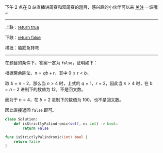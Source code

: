 下午 2 点在 B 站直播讲周赛和双周赛的题目，感兴趣的小伙伴可以来 [关注](https://space.bilibili.com/206214/dynamic) 一波哦~

---

上联：[return true](https://leetcode.cn/problems/stone-game/)

下联：[return false](https://leetcode.cn/problems/strictly-palindromic-number/)

横批：脑筋急转弯

---

在题目的条件下，答案一定为 `false`，证明如下：

根据带余除法，$n=qb+r$，其中 $0\le r < b$。

取 $b=n-2$，那么当 $n>4$ 时，上式的 $q=1$，$r=2$，因此当 $n>4$ 时，在 $b=n-2$ 进制下的数值为 $12$，不是回文数。

而对于 $n=4$，在 $b=2$ 进制下的数值为 $100$，也不是回文数。

因此直接返回 `false` 即可。

```py [sol1-Python3]
class Solution:
    def isStrictlyPalindromic(self, n: int) -> bool:
        return False
```

```go [sol1-Go]
func isStrictlyPalindromic(int) bool {
	return false
}
```
